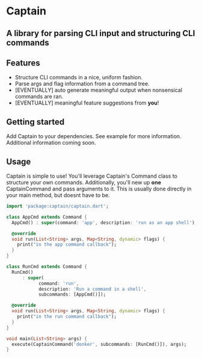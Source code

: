 # Captain

## A library for parsing CLI input and structuring CLI commands

## Features

- Structure CLI commands in a nice, uniform fashion.
- Parse args and flag information from a command tree.
- [EVENTUALLY] auto generate meaningful output when nonsensical commands are ran.
- [EVENTUALLY] meaningful feature suggestions from **you**!
## Getting started

Add Captain to your dependencies. See example for more information. Additional information coming soon.

## Usage

Captain is simple to use! You'll leverage Captain's Command class to structure your own commands. Additionally, you'll new up **one** CaptainCommand and pass arguments to it. This is usually done directly in your main method, but doesnt have to be.

```dart
import 'package:captain/captain.dart';

class AppCmd extends Command {
  AppCmd() : super(command: 'app', description: 'run as an app shell');

  @override
  void run(List<String> args, Map<String, dynamic> flags) {
    print("in the app command callback");
  }
}

class RunCmd extends Command {
  RunCmd()
      : super(
            command: 'run',
            description: 'Run a command in a shell',
            subcommands: [AppCmd()]);

  @override
  void run(List<String> args, Map<String, dynamic> flags) {
    print("in the run command callback");
  }
}

void main(List<String> args) {
  execute(CaptainCommand('donker', subcommands: [RunCmd()]), args);
}

```